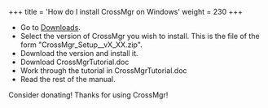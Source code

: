 +++ 
title = 'How do I install CrossMgr on Windows'
weight = 230
+++
* Go to [Downloads](/downloads).
* Select the version of CrossMgr you wish to install.  This is the file of the form "CrossMgr_Setup__vX_XX.zip".
* Download the version and install it.
* Download CrossMgrTutorial.doc
* Work through the tutorial in CrossMgrTutorial.doc
* Read the rest of the manual.

Consider donating! Thanks for using CrossMgr!
